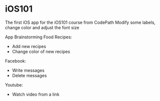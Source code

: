 # iOS101
The first iOS app for the iOS101 course from CodePath
Modify some labels, change color and adjust the font size


App Brainstorming
Food Recipes:
-  Add new recipes
-  Change color of new recipes

Facebook:
- Write messages
- Delete messages

Youtube:
- Watch video from a link

